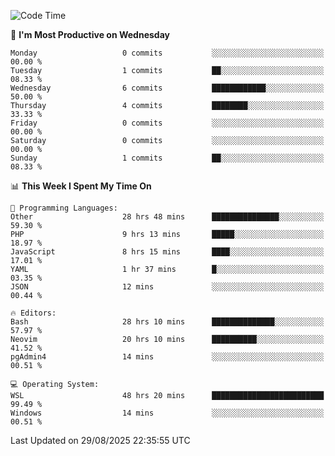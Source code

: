 <!--START_SECTION:waka-->
![Code Time](http://img.shields.io/badge/Code%20Time-5%2C704%20hrs%2038%20mins-blue)

📅 **I'm Most Productive on Wednesday** 

```text
Monday                   0 commits           ░░░░░░░░░░░░░░░░░░░░░░░░░   00.00 % 
Tuesday                  1 commits           ██░░░░░░░░░░░░░░░░░░░░░░░   08.33 % 
Wednesday                6 commits           ████████████░░░░░░░░░░░░░   50.00 % 
Thursday                 4 commits           ████████░░░░░░░░░░░░░░░░░   33.33 % 
Friday                   0 commits           ░░░░░░░░░░░░░░░░░░░░░░░░░   00.00 % 
Saturday                 0 commits           ░░░░░░░░░░░░░░░░░░░░░░░░░   00.00 % 
Sunday                   1 commits           ██░░░░░░░░░░░░░░░░░░░░░░░   08.33 % 
```


📊 **This Week I Spent My Time On** 

```text
💬 Programming Languages: 
Other                    28 hrs 48 mins      ███████████████░░░░░░░░░░   59.30 % 
PHP                      9 hrs 13 mins       █████░░░░░░░░░░░░░░░░░░░░   18.97 % 
JavaScript               8 hrs 15 mins       ████░░░░░░░░░░░░░░░░░░░░░   17.01 % 
YAML                     1 hr 37 mins        █░░░░░░░░░░░░░░░░░░░░░░░░   03.35 % 
JSON                     12 mins             ░░░░░░░░░░░░░░░░░░░░░░░░░   00.44 % 

🔥 Editors: 
Bash                     28 hrs 10 mins      ██████████████░░░░░░░░░░░   57.97 % 
Neovim                   20 hrs 10 mins      ██████████░░░░░░░░░░░░░░░   41.52 % 
pgAdmin4                 14 mins             ░░░░░░░░░░░░░░░░░░░░░░░░░   00.51 % 

💻 Operating System: 
WSL                      48 hrs 20 mins      █████████████████████████   99.49 % 
Windows                  14 mins             ░░░░░░░░░░░░░░░░░░░░░░░░░   00.51 % 
```


 Last Updated on 29/08/2025 22:35:55 UTC
<!--END_SECTION:waka-->
